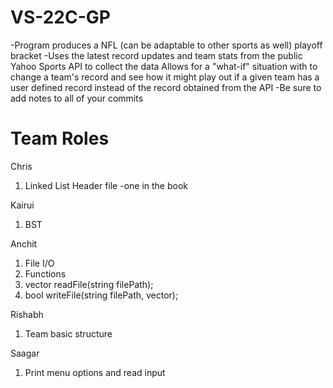 VS-22C-GP
=========
-Program produces a NFL (can be adaptable to other sports as well) playoff bracket
-Uses the latest record updates and team stats from the public Yahoo Sports API to collect the data
Allows for a "what-if" situation with to change a team's record and see how it might play out if a 
given team has a user defined record instead of the record obtained from the API
-Be sure to add notes to all of your commits

Team Roles
=======
Chris

1. Linked List Header file -one in the book


Kairui

1. BST

Anchit

1. File I/O
1. Functions
 1. vector<Team> readFile(string filePath);
 1. bool writeFile(string filePath, vector<Team>);

Rishabh

1. Team basic structure

Saagar

1. Print menu options and read input
